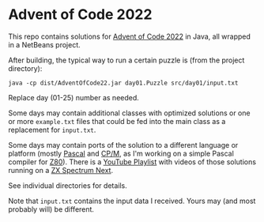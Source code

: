 # Advent of Code 2022
This repo contains solutions for [Advent of Code 2022](https://www.adventofcode.com)
in Java, all wrapped in a NetBeans project.

After building, the typical way to run a certain puzzle is (from the project directory):

```
java -cp dist/AdventOfCode22.jar day01.Puzzle src/day01/input.txt
```

Replace day (01-25) number as needed.

Some days may contain additional classes with optimized solutions or one or more
```example.txt``` files that could be fed into the main class as a replacement
for ```input.txt```.

Some days may contain ports of the solution to a different language or platform
(mostly [Pascal](https://en.wikipedia.org/wiki/Pascal_(programming_language)) and
[CP/M](https://en.wikipedia.org/wiki/CP/M), as I'm working on a simple Pascal compiler
for [Z80](https://en.wikipedia.org/wiki/Zilog_Z80)). There is a
[YouTube Playlist](https://youtube.com/playlist?list=PLcjDDXgGeSQ6E3NLeSOH0Tn7UorYBgUOH)
with videos of those solutions running on a [ZX Spectrum Next](https://www.specnext.com).

See individual directories for details.

Note that ```input.txt``` contains the input data I received. Yours may (and most
probably will) be different.
